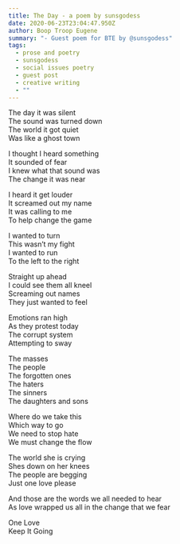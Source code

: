 ```yaml
---
title: The Day - a poem by sunsgodess
date: 2020-06-23T23:04:47.950Z
author: Boop Troop Eugene
summary: "- Guest poem for BTE by @sunsgodess"
tags:
  - prose and poetry
  - sunsgodess
  - social issues poetry
  - guest post
  - creative writing
  - ""
---
```

The day it was silent<br>
The sound was turned down<br>
The world it got quiet<br>
Was like a ghost town

I thought I heard something<br>
It sounded of fear<br>
I knew what that sound was<br>
The change it was near

I heard it get louder<br>
It screamed out my name<br>
It was calling to me<br>
To help change the game

I wanted to turn<br>
This wasn’t my fight<br>
I wanted to run<br>
To the left to the right

Straight up ahead<br>
I could see them all kneel<br>
Screaming out names<br>
They just wanted to feel

Emotions ran high<br>
As they protest today<br>
The corrupt system<br>
Attempting to sway

The masses<br>
The people<br>
The forgotten ones<br>
The haters<br>
The sinners<br>
The daughters and sons

Where do we take this<br>
Which way to go<br>
We need to stop hate<br>
We must change the flow

The world she is crying<br>
Shes down on her knees<br>
The people are begging<br>
Just one love please

And those are the words we all needed to hear<br>
As love wrapped us all in the change that we fear

One Love<br>
Keep It Going